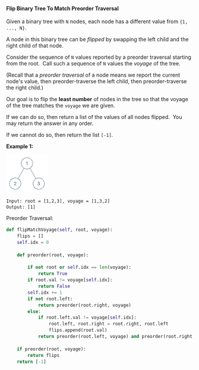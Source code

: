 #### Flip Binary Tree To Match Preorder Traversal

Given a binary tree with `N` nodes, each node has a different value from `{1, ..., N}`.

A node in this binary tree can be _flipped_ by swapping the left child and the right child of that node.

Consider the sequence of `N` values reported by a preorder traversal starting from the root.  Call such a sequence of `N` values the _voyage_ of the tree.

\(Recall that a _preorder traversal_ of a node means we report the current node's value, then preorder-traverse the left child, then preorder-traverse the right child.\)

Our goal is to flip the **least number** of nodes in the tree so that the voyage of the tree matches the `voyage` we are given.

If we can do so, then return a list of the values of all nodes flipped.  You may return the answer in any order.

If we cannot do so, then return the list `[-1]`.

**Example 1:**

![](/assets/flip_tree_preorder.png)

```
Input: root = [1,2,3], voyage = [1,3,2]
Output: [1]
```

Preorder Traversal:

```py
def flipMatchVoyage(self, root, voyage):
    flips = []
    self.idx = 0
    
    def preorder(root, voyage):
        
        if not root or self.idx == len(voyage):
            return True            
        if root.val != voyage[self.idx]:
            return False
        self.idx += 1
        if not root.left:
            return preorder(root.right, voyage)
        else:
            if root.left.val != voyage[self.idx]:
                root.left, root.right = root.right, root.left
                flips.append(root.val)
            return preorder(root.left, voyage) and preorder(root.right, voyage)
    
    if preorder(root, voyage):
        return flips
    return [-1]
```



